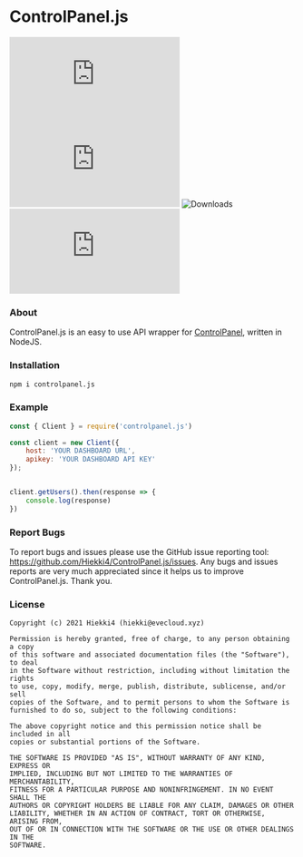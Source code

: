 # ControlPanel.js

![Stars](https://img.shields.io/github/stars/hiekki4/controlpanel.js?style=for-the-badge) ![Issues](https://img.shields.io/github/issues/hiekki4/controlpanel.js?style=for-the-badge) ![Downloads](https://img.shields.io/npm/dy/controlpanel?style=for-the-badge) ![Version](https://img.shields.io/github/package-json/v/hiekki4/controlpanel.js?style=for-the-badge)

### About

ControlPanel.js is an easy to use API wrapper for [ControlPanel](https://controlpanel.gg), written in NodeJS.

### Installation

```bash
npm i controlpanel.js
```

### Example

```js
const { Client } = require('controlpanel.js')

const client = new Client({
    host: 'YOUR DASHBOARD URL',
    apikey: 'YOUR DASHBOARD API KEY'
});


client.getUsers().then(response => { 
    console.log(response)
})

```

### Report Bugs

To report bugs and issues please use the GitHub issue reporting tool: https://github.com/Hiekki4/ControlPanel.js/issues. Any bugs and issues reports are very much appreciated since it helps us to improve ControlPanel.js. Thank you.

### License

```
Copyright (c) 2021 Hiekki4 (hiekki@evecloud.xyz)

Permission is hereby granted, free of charge, to any person obtaining a copy
of this software and associated documentation files (the "Software"), to deal
in the Software without restriction, including without limitation the rights
to use, copy, modify, merge, publish, distribute, sublicense, and/or sell
copies of the Software, and to permit persons to whom the Software is
furnished to do so, subject to the following conditions:

The above copyright notice and this permission notice shall be included in all
copies or substantial portions of the Software.

THE SOFTWARE IS PROVIDED "AS IS", WITHOUT WARRANTY OF ANY KIND, EXPRESS OR
IMPLIED, INCLUDING BUT NOT LIMITED TO THE WARRANTIES OF MERCHANTABILITY,
FITNESS FOR A PARTICULAR PURPOSE AND NONINFRINGEMENT. IN NO EVENT SHALL THE
AUTHORS OR COPYRIGHT HOLDERS BE LIABLE FOR ANY CLAIM, DAMAGES OR OTHER
LIABILITY, WHETHER IN AN ACTION OF CONTRACT, TORT OR OTHERWISE, ARISING FROM,
OUT OF OR IN CONNECTION WITH THE SOFTWARE OR THE USE OR OTHER DEALINGS IN THE
SOFTWARE.
```